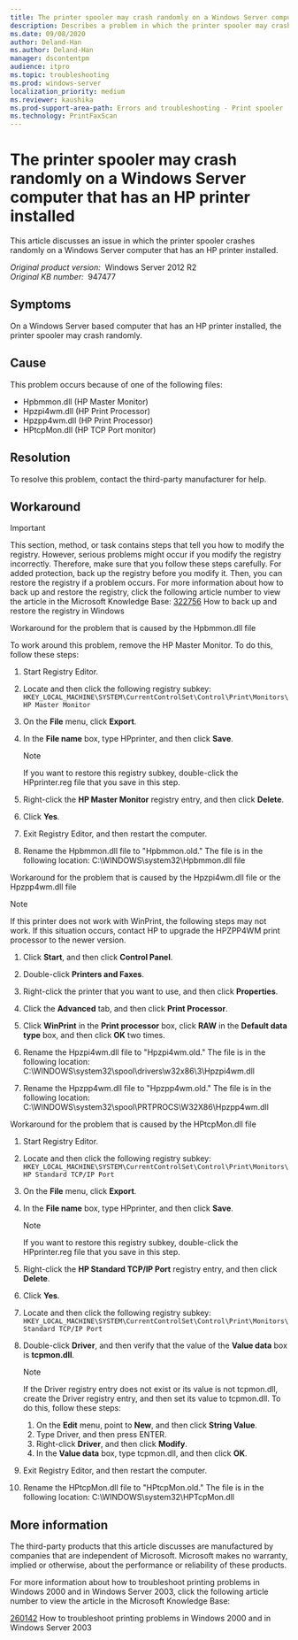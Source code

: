 ```yaml
---
title: The printer spooler may crash randomly on a Windows Server computer that has an HP printer installed
description: Describes a problem in which the printer spooler may crash randomly on a Windows Server computer that has an HP printer installed.
ms.date: 09/08/2020
author: Deland-Han
ms.author: Deland-Han
manager: dscontentpm
audience: itpro
ms.topic: troubleshooting
ms.prod: windows-server
localization_priority: medium
ms.reviewer: kaushika
ms.prod-support-area-path: Errors and troubleshooting - Print spooler
ms.technology: PrintFaxScan
---
```

# The printer spooler may crash randomly on a Windows Server computer that has an HP printer installed

This article discusses an issue in which the printer spooler crashes randomly on a Windows Server computer that has an HP printer installed.

_Original product version:_ &nbsp;Windows Server 2012 R2  
_Original KB number:_ &nbsp;947477

## Symptoms

On a Windows Server based computer that has an HP printer installed, the printer spooler may crash randomly.

## Cause

This problem occurs because of one of the following files:

- Hpbmmon.dll (HP Master Monitor)
- Hpzpi4wm.dll (HP Print Processor)
- Hpzpp4wm.dll (HP Print Processor)
- HPtcpMon.dll (HP TCP Port monitor)

## Resolution

To resolve this problem, contact the third-party manufacturer for help.

## Workaround

> [!IMPORTANT]
> This section, method, or task contains steps that tell you how to modify the registry. However, serious problems might occur if you modify the registry incorrectly. Therefore, make sure that you follow these steps carefully. For added protection, back up the registry before you modify it. Then, you can restore the registry if a problem occurs. For more information about how to back up and restore the registry, click the following article number to view the article in the Microsoft Knowledge Base: [322756](https://support.microsoft.com/help/322756) How to back up and restore the registry in Windows  

Workaround for the problem that is caused by the Hpbmmon.dll file 

To work around this problem, remove the HP Master Monitor. To do this, follow these steps:
1. Start Registry Editor.
2. Locate and then click the following registry subkey: `HKEY_LOCAL_MACHINE\SYSTEM\CurrentControlSet\Control\Print\Monitors\HP Master Monitor` 

3. On the **File** menu, click **Export**.
4. In the **File name** box, type HPprinter, and then click **Save**.

    > [!NOTE]
    > If you want to restore this registry subkey, double-click the HPprinter.reg file that you save in this step.
5. Right-click the **HP Master Monitor** registry entry, and then click **Delete**.
6. Click **Yes**.
7. Exit Registry Editor, and then restart the computer.
8. Rename the Hpbmmon.dll file to "Hpbmmon.old." The file is in the following location: C:\WINDOWS\system32\Hpbmmon.dll file

Workaround for the problem that is caused by the Hpzpi4wm.dll file or the Hpzpp4wm.dll file 

> [!NOTE]
> If this printer does not work with WinPrint, the following steps may not work. If this situation occurs, contact HP to upgrade the HPZPP4WM print processor to the newer version.

1. Click **Start**, and then click **Control Panel**.
2. Double-click **Printers and Faxes**.
3. Right-click the printer that you want to use, and then click **Properties**.
4. Click the **Advanced** tab, and then click **Print Processor**.
5. Click **WinPrint** in the **Print processor** box, click **RAW** in the **Default data type** box, and then click **OK** two times.
6. Rename the Hpzpi4wm.dll file to "Hpzpi4wm.old." The file is in the following location: C:\WINDOWS\system32\spool\drivers\w32x86\3\Hpzpi4wm.dll

7. Rename the Hpzpp4wm.dll file to "Hpzpp4wm.old." The file is in the following location: C:\WINDOWS\system32\spool\PRTPROCS\W32X86\Hpzpp4wm.dll

Workaround for the problem that is caused by the HPtcpMon.dll file 
1. Start Registry Editor.
2. Locate and then click the following registry subkey: `HKEY_LOCAL_MACHINE\SYSTEM\CurrentControlSet\Control\Print\Monitors\HP Standard TCP/IP Port` 

3. On the **File** menu, click **Export**.
4. In the **File name** box, type HPprinter, and then click **Save**.

    > [!NOTE]
    > If you want to restore this registry subkey, double-click the HPprinter.reg file that you save in this step.
5. Right-click the **HP Standard TCP/IP Port** registry entry, and then click **Delete**.
6. Click **Yes**.
7. Locate and then click the following registry subkey: `HKEY_LOCAL_MACHINE\SYSTEM\CurrentControlSet\Control\Print\Monitors\Standard TCP/IP Port` 

8. Double-click **Driver**, and then verify that the value of the **Value data** box is **tcpmon.dll**.

    > [!NOTE]
    > If the Driver registry entry does not exist or its value is not tcpmon.dll, create the Driver registry entry, and then set its value to tcpmon.dll. To do this, follow these steps:
    1. On the **Edit** menu, point to **New**, and then click **String Value**.
    2. Type Driver, and then press ENTER.
    3. Right-click **Driver**, and then click **Modify**.
    4. In the **Value data** box, type tcpmon.dll, and then click **OK**.
9. Exit Registry Editor, and then restart the computer.
10. Rename the HPtcpMon.dll file to "HPtcpMon.old." The file is in the following location: C:\WINDOWS\system32\HPTcpMon.dll


## More information

The third-party products that this article discusses are manufactured by companies that are independent of Microsoft. Microsoft makes no warranty, implied or otherwise, about the performance or reliability of these products. 

For more information about how to troubleshoot printing problems in Windows 2000 and in Windows Server 2003, click the following article number to view the article in the Microsoft Knowledge Base:

[260142](https://support.microsoft.com/help/260142) How to troubleshoot printing problems in Windows 2000 and in Windows Server 2003
